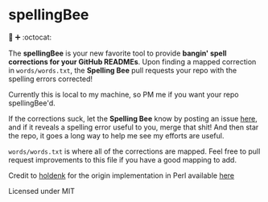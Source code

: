 spellingBee
============
:honeybee: :heavy_plus_sign: :octocat:

The **spellingBee** is your new favorite tool to provide **bangin' spell corrections for your GitHub READMEs**. Upon finding a mapped correction in  ```words/words.txt```, the **Spelling Bee** pull requests your repo with the spelling errors corrected! 

Currently this is local to my machine, so PM me if you want your repo spellingBee'd.

If the corrections suck, let the **Spelling Bee** know by posting an issue [here](https://github.com/dawsonbotsford/spellingBee/issues), and if it reveals a spelling error useful to you, merge that shit! And then star the repo, it goes a long way to help me see my efforts are useful.

```words/words.txt``` is where all of the corrections are mapped. Feel free to pull request improvements to this file if you have a good mapping to add.

Credit to [holdenk](https://github.com/holdenk) for the origin implementation in Perl available [here](https://github.com/holdenk/holdensmagicalunicorn)

Licensed under MIT
